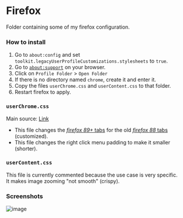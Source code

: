 # Firefox
Folder containing some of my firefox configuration.

### How to install
1. Go to `about:config` and set `toolkit.legacyUserProfileCustomizations.stylesheets` to `true`.
2. Go to [`about:support`](about:support) on your browser.
3. Click on `Profile Folder` > `Open Folder`
4. If there is no directory named `chrome`, create it and enter it.
5. Copy the files `userChrome.css` and `userContent.css` to that folder.
6. Restart firefox to apply.

### `userChrome.css`
Main source: [Link](https://superuser.com/questions/1653533/how-to-switch-back-to-firefox-old-style-of-tabs)
- This file changes the [*firefox 89+* tabs](screenshots/89.jpg) for the old [*firefox 88* tabs](screenshots/88.jpg) (customized).  
- This file changes the right click menu padding to make it smaller (shorter).

### `userContent.css`
This file is currently commented because the use case is very specific.  
It makes image zooming "not smooth" (crispy).

### Screenshots
![image](https://user-images.githubusercontent.com/29655971/193450406-4749bb2b-249a-4d1e-b65c-3360cbc39b91.png)
